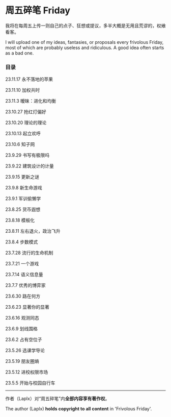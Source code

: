 #   周五碎笔 Friday

我将在每周五上传一则自己的点子、狂想或提议，多半大概是无用且荒谬的，权飨看客。

I will upload one of my ideas, fantasies, or proposals every frivolous Friday, most of which are probably useless and ridiculous. A good idea often starts as a bad one.

### 目录

23.11.17  永不落地的苹果

23.11.10  加权共时

23.11.3  暧昧：进化和均衡

23.10.27  抢红灯偏好

23.10.20  理论的理论

23.10.13  起立欢呼

23.10.6  知子网

23.9.29  书写有极限吗

23.9.22  建筑设计的计量

23.9.15  更新之谜

23.9.8  新生命游戏

23.9.1  军训偷懒学

23.8.25  货币遐想

23.8.18  模板化

23.8.11  左右退火，政治飞升

23.8.4  步数模式

23.7.28  流行的生命机制

23.7.21  一个游戏

23.7.14  语义信息量

23.7.7  优秀的博弈家

23.6.30  路在何方

23.6.23  显著你的显著

23.6.16  观测同态

23.6.9  划线围格

23.6.2  占有空位子

23.5.26  选课学导论

23.5.19  朋友圈熵

23.5.12  进校权限市场

23.5.5  开始与校园自行车

---

作者（Laplx）对“周五碎笔”内**全部内容享有著作权**。

The author (Laplx) **holds copyright to all content** in 'Frivolous Friday'.

